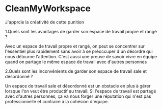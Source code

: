 # CleanMyWorkspace

J'apprcie la créativité de cette punition 

1.Quels sont les avantages de garder son espace de travail propre et rangé ?

Avec un espace de travail propre et rangé, on peut se concentrer sur l'essentiel plus rapidement sans avoir à se préoccuper d'un désordre qui nous détourne l'attention.
C'est aussi une preuve de savoir vivre en équipe quand on partage le même espace de travail avec d'autres personnes

2.Quels sont les inconvénients de garder son espace de travail sale et désordonné ?

Un espace de travail sale et désordonné est un obstacle en plus à gérer lorsque l'on veut être productif au travail.
Si l'espace de travail est partagé avec d'autres personnes, ça va nous forger une réputation qui n'est pas professionnelle et contraire à la cohésion d'équipe.
